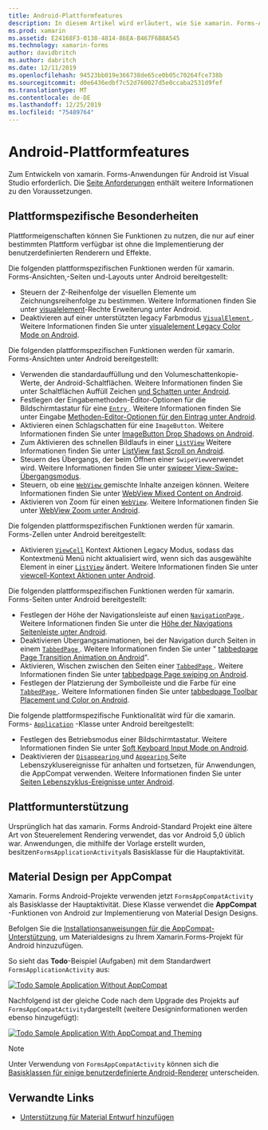 ```yaml
---
title: Android-Plattformfeatures
description: In diesem Artikel wird erläutert, wie Sie xamarin. Forms-Anwendungen Android-spezifische Funktionen hinzufügen.
ms.prod: xamarin
ms.assetid: E24168F3-0138-4814-86EA-B467F6B8A545
ms.technology: xamarin-forms
author: davidbritch
ms.author: dabritch
ms.date: 12/11/2019
ms.openlocfilehash: 94523bb019e366738de65ce0b05c70264fce738b
ms.sourcegitcommit: d0e6436edbf7c52d760027d5e0ccaba2531d9fef
ms.translationtype: MT
ms.contentlocale: de-DE
ms.lasthandoff: 12/25/2019
ms.locfileid: "75489764"
---
```

# <a name="android-platform-features"></a>Android-Plattformfeatures

Zum Entwickeln von xamarin. Forms-Anwendungen für Android ist Visual Studio erforderlich. Die [Seite Anforderungen](~/get-started/requirements.md) enthält weitere Informationen zu den Voraussetzungen.

## <a name="platform-specifics"></a>Plattformspezifische Besonderheiten

Plattformeigenschaften können Sie Funktionen zu nutzen, die nur auf einer bestimmten Plattform verfügbar ist ohne die Implementierung der benutzerdefinierten Renderern und Effekte.

Die folgenden plattformspezifischen Funktionen werden für xamarin. Forms-Ansichten,-Seiten und-Layouts unter Android bereitgestellt:

- Steuern der Z-Reihenfolge der visuellen Elemente um Zeichnungsreihenfolge zu bestimmen. Weitere Informationen finden Sie unter [visualelement](visualelement-elevation.md)-Rechte Erweiterung unter Android.
- Deaktivieren auf einer unterstützten legacy Farbmodus [ `VisualElement` ](xref:Xamarin.Forms.VisualElement). Weitere Informationen finden Sie unter [visualelement Legacy Color Mode on Android](legacy-color-mode.md).

Die folgenden plattformspezifischen Funktionen werden für xamarin. Forms-Ansichten unter Android bereitgestellt:

- Verwenden die standardauffüllung und den Volumeschattenkopie-Werte, der Android-Schaltflächen. Weitere Informationen finden Sie unter Schaltflächen Auffüll Zeichen [und Schatten unter Android](button-padding-shadow.md).
- Festlegen der Eingabemethoden-Editor-Optionen für die Bildschirmtastatur für eine [ `Entry` ](xref:Xamarin.Forms.Entry). Weitere Informationen finden Sie unter Eingabe [Methoden-Editor-Optionen für den Eintrag unter Android](entry-ime-options.md).
- Aktivieren einen Schlagschatten für eine `ImageButton`. Weitere Informationen finden Sie unter [ImageButton Drop Shadows on Android](imagebutton-drop-shadow.md).
- Zum Aktivieren des schnellen Bildlaufs in einer [`ListView`](xref:Xamarin.Forms.ListView) Weitere Informationen finden Sie unter [ListView fast Scroll on Android](listview-fast-scrolling.md).
- Steuern des Übergangs, der beim Öffnen einer `SwipeView`verwendet wird. Weitere Informationen finden Sie unter [swipeer View-Swipe-Übergangsmodus](swipeview-swipetransitionmode.md).
- Steuern, ob eine [ `WebView` ](xref:Xamarin.Forms.WebView) gemischte Inhalte anzeigen können. Weitere Informationen finden Sie unter [WebView Mixed Content on Android](webview-mixed-content.md).
- Aktivieren von Zoom für einen [`WebView`](xref:Xamarin.Forms.WebView). Weitere Informationen finden Sie unter [WebView Zoom unter Android](webview-zoom-controls.md).

Die folgenden plattformspezifischen Funktionen werden für xamarin. Forms-Zellen unter Android bereitgestellt:

- Aktivieren [`ViewCell`](xref:Xamarin.Forms.ViewCell) Kontext Aktionen Legacy Modus, sodass das Kontextmenü Menü nicht aktualisiert wird, wenn sich das ausgewählte Element in einer [`ListView`](xref:Xamarin.Forms.ListView) ändert. Weitere Informationen finden Sie unter [viewcell-Kontext Aktionen unter Android](viewcell-context-actions.md).

Die folgenden plattformspezifischen Funktionen werden für xamarin. Forms-Seiten unter Android bereitgestellt:

- Festlegen der Höhe der Navigationsleiste auf einen [ `NavigationPage` ](xref:Xamarin.Forms.NavigationPage). Weitere Informationen finden Sie unter die [Höhe der Navigations Seitenleiste unter Android](navigationpage-bar-height.md).
- Deaktivieren Übergangsanimationen, bei der Navigation durch Seiten in einem [ `TabbedPage` ](xref:Xamarin.Forms.TabbedPage). Weitere Informationen finden Sie unter " [tabbedpage Page Transition Animation on Android](tabbedpage-transition-animations.md)".
- Aktivieren, Wischen zwischen den Seiten einer [ `TabbedPage` ](xref:Xamarin.Forms.TabbedPage). Weitere Informationen finden Sie unter [tabbedpage Page swiping on Android](tabbedpage-page-swiping.md).
- Festlegen der Platzierung der Symbolleiste und die Farbe für eine [ `TabbedPage` ](xref:Xamarin.Forms.TabbedPage). Weitere Informationen finden Sie unter [tabbedpage Toolbar Placement und Color on Android](tabbedpage-toolbar-placement-color.md).

Die folgende plattformspezifische Funktionalität wird für die xamarin. Forms- [`Application`](xref:Xamarin.Forms.Application) -Klasse unter Android bereitgestellt:

- Festlegen des Betriebsmodus einer Bildschirmtastatur. Weitere Informationen finden Sie unter [Soft Keyboard Input Mode on Android](soft-keyboard-input-mode.md).
- Deaktivieren der [ `Disappearing` ](xref:Xamarin.Forms.Page.Appearing) und [ `Appearing` ](xref:Xamarin.Forms.Page.Appearing) Seite Lebenszyklusereignisse für anhalten und fortsetzen, für Anwendungen, die AppCompat verwenden. Weitere Informationen finden Sie unter [Seiten Lebenszyklus-Ereignisse unter Android](page-lifecycle-events.md).

## <a name="platform-support"></a>Plattformunterstützung

Ursprünglich hat das xamarin. Forms Android-Standard Projekt eine ältere Art von Steuerelement Rendering verwendet, das vor Android 5,0 üblich war. Anwendungen, die mithilfe der Vorlage erstellt wurden, besitzen`FormsApplicationActivity`als Basisklasse für die Hauptaktivität.

## <a name="material-design-via-appcompat"></a>Material Design per AppCompat

Xamarin. Forms Android-Projekte verwenden jetzt `FormsAppCompatActivity` als Basisklasse der Hauptaktivität. Diese Klasse verwendet die **AppCompat** -Funktionen von Android zur Implementierung von Material Design Designs.

Befolgen Sie die [Installationsanweisungen für die AppCompat-Unterstützung](appcompat-material-design.md), um Materialdesigns zu Ihrem Xamarin.Forms-Projekt für Android hinzuzufügen.

So sieht das **Todo**-Beispiel (Aufgaben) mit dem Standardwert `FormsApplicationActivity` aus:

[![](images/before-appcompat-sml.png "Todo Sample Application Without AppCompat")](images/before-appcompat.png#lightbox "Todo Sample Application Without AppCompat")

Nachfolgend ist der gleiche Code nach dem Upgrade des Projekts auf `FormsAppCompatActivity`dargestellt (weitere Designinformationen werden ebenso hinzugefügt):

[![](images/post-appcompat-sml.png "Todo Sample Application With AppCompat and Theming")](images/post-appcompat.png#lightbox "Todo Sample Application With AppCompat and Theming")

> [!NOTE]
> Unter Verwendung von `FormsAppCompatActivity` können sich die [Basisklassen für einige benutzerdefinierte Android-Renderer](~/xamarin-forms/app-fundamentals/custom-renderer/renderers.md) unterscheiden.

## <a name="related-links"></a>Verwandte Links

- [Unterstützung für Material Entwurf hinzufügen](appcompat-material-design.md)
